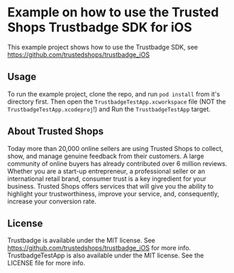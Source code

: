 # Example on how to use the Trusted Shops Trustbadge SDK for iOS

This example project shows how to use the Trustbadge SDK, see https://github.com/trustedshops/trustbadge_iOS

## Usage

To run the example project, clone the repo, and run `pod install` from it's directory first.
Then open the `TrustbadgeTestApp.xcworkspace` file (NOT the `TrustbadgeTestApp.xcodeproj`!) and Run the `TrustbadgeTestApp` target.

## About Trusted Shops

Today more than 20,000 online sellers are using Trusted Shops to collect, show, and manage genuine feedback from their customers. A large community of online buyers has already contributed over 6 million reviews.
Whether you are a start-up entrepreneur, a professional seller or an international retail brand, consumer trust is a key ingredient for your business. Trusted Shops offers services that will give you the ability to highlight your trustworthiness, improve your service, and, consequently, increase your conversion rate.

## License

Trustbadge is available under the MIT license. See https://github.com/trustedshops/trustbadge_iOS for more info.
TrustbadgeTestApp is also available under the MIT license. See the LICENSE file for more info.

